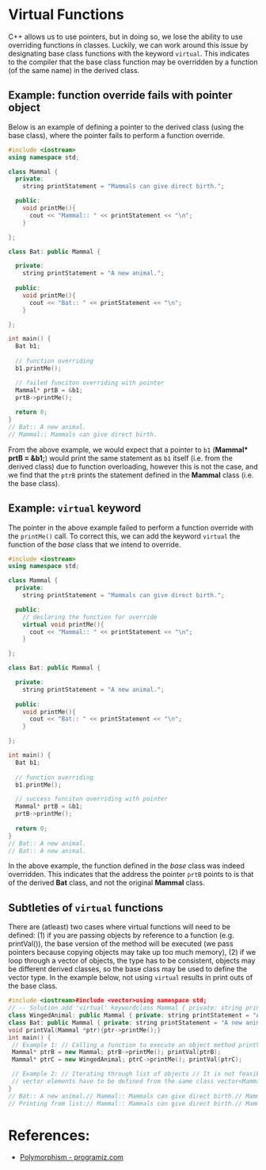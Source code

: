 # Virtual Functions

C++ allows us to use pointers, but in doing so, we lose the ability to use overriding functions in classes. Luckily, we can work around this issue by designating base class functions with the keyword `virtual`. This indicates to the compiler that the base class function may be overridden by a function (of the same name) in the derived class.

## Example: function override fails with pointer object
Below is an example of defining a pointer to the derived class (using the base class), where the pointer fails to perform a function override.
```c++
#include <iostream>
using namespace std;

class Mammal {
  private:
    string printStatement = "Mammals can give direct birth.";

  public: 
    void printMe(){
      cout << "Mammal:: " << printStatement << "\n";
    }

};

class Bat: public Mammal {

  private:
    string printStatement = "A new animal.";
  
  public:
    void printMe(){
      cout << "Bat:: " << printStatement << "\n";
    }

};

int main() {
  Bat b1;
  
  // function overriding
  b1.printMe();

  // failed funciton overriding with pointer
  Mammal* prtB = &b1;
  prtB->printMe();
  
  return 0;
}
// Bat:: A new animal.
// Mammal:: Mammals can give direct birth.

```
From the above example, we would expect that a pointer to `b1` (__Mammal* prtB = &b1;__) would print the same statement as `b1` itself (i.e. from the derived class) due to function overloading, however this is not the case, and we find that the `ptrB` prints the statement defined in the __Mammal__ class (i.e. the base class).

## Example: `virtual` keyword
The pointer in the above example failed to perform a function override with the `printMe()` call. To correct this, we can add the keyword `virtual` the function of the _base_ class that we intend to override.

```c++
#include <iostream>
using namespace std;

class Mammal {
  private:
    string printStatement = "Mammals can give direct birth.";

  public: 
    // declaring the function for override
    virtual void printMe(){
      cout << "Mammal:: " << printStatement << "\n";
    }

};

class Bat: public Mammal {

  private:
    string printStatement = "A new animal.";
  
  public:
    void printMe(){
      cout << "Bat:: " << printStatement << "\n";
    }

};

int main() {
  Bat b1;
  
  // function overriding
  b1.printMe();

  // success funciton overriding with pointer
  Mammal* prtB = &b1;
  prtB->printMe();
  
  return 0;
}
// Bat:: A new animal.
// Bat:: A new animal.
```
In the above example, the function defined in the _base_ class was indeed overridden. This indicates that the address the pointer `prtB` points to is that of the derived __Bat__ class, and not the original __Mammal__ class. 

## Subtleties of `virtual` functions

There are (atleast) two cases where virtual functions will need to be defined: (1) if you are passing objects by reference to a function (e.g. printVal()), the base version of the method will be executed (we pass pointers because copying objects may take up too much memory), (2) if we loop through a vector of objects, the type has to be consistent, objects may be different derived classes, so the base class may be used to define the vector type. In the example below, not using `virtual` results in print outs of the base class.

```c++
#include <iostream>#include <vector>using namespace std;
// -- Solution add 'virtual' keywordclass Mammal { private: string printStatement = "Mammals can give direct birth."; public: void printMe(){ cout << "Mammal:: " << printStatement << "\n"; }};
class WingedAnimal: public Mammal { private: string printStatement = "An animal with wings."; public: void printMe(){ cout << "WingedAnimal:: " << printStatement << "\n"; }};
class Bat: public Mammal { private: string printStatement = "A new animal."; public: void printMe(){ cout << "Bat:: " << printStatement << "\n"; }};
void printVal(Mammal *ptr){ptr->printMe();}
int main() {
 // Example 1: // Calling a function to execute an object method printVal() // When passing a reference only the base class is printed. Bat* b1 = new Bat; b1->printMe(); printVal(b1); // prints base version of function
 Mammal* ptrB = new Mammal; ptrB->printMe(); printVal(ptrB);
 Mammal* ptrC = new WingedAnimal; ptrC->printMe(); printVal(ptrC);

 // Example 2: // Iterating through list of objects // It is not feasible to manually resolve scope cout << "\nPrinting from list:" << endl;
 // vector elements have to be defined from the same class vector<Mammal *> listOfMammals = {ptrB, ptrC}; for (int i=0; i<listOfMammals.size(); i++){ listOfMammals[i]->printMe(); }
}
// Bat:: A new animal.// Mammal:: Mammals can give direct birth.// Mammal:: Mammals can give direct birth.// Mammal:: Mammals can give direct birth.// Mammal:: Mammals can give direct birth.// Mammal:: Mammals can give direct birth.
// Printing from list:// Mammal:: Mammals can give direct birth.// Mammal:: Mammals can give direct birth.
```

# References:
- [Polymorphism - programiz.com](https://www.programiz.com/cpp-programming/polymorphism)
